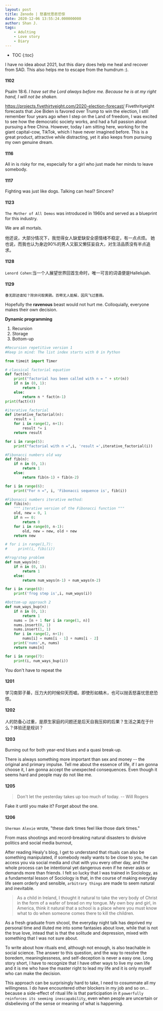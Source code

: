 ```yaml
---
layout: post
title: Zenodo | 怒喜忧思悲恐惊
date: 2020-12-06 13:55:24.000000000
author: Shan J.
tags:
    - Adulting
    - Love story
    - Diary
---
```


* TOC
{:toc}

I have no idea about 2021, but this diary does help me heal and recover from SAD. This also helps me to escape from the humdrum :).

####  1102

Psalm 18:6. *I have set the Lord always before me. Because he is at my right hand, I will not be shaken.*

https://projects.fivethirtyeight.com/2020-election-forecast/ Fivethrityeight forecasts that Joe Biden is favored over Trump to win the election, I still remember four years ago when I step on the Land of freedom, I was excited to see how the democratic society works, and had a full passion about pursuing a free China. However, today I am sitting here, working for the giant capital-cow, TikTok, which I have never imagined before. This is a great product, attractive while distracting, yet it also keeps from pursuing my own genuine dream.


#### 1116

All in is risky for me, especially for a girl who just made her minds to leave somebody.

#### 1117

Fighting was just like dogs. Talking can heal? Sincere?

#### 1123

`The Mother of All Demos` was introduced in 1960s and served as a blueprint for this industry.

We are all mortals.

他还说，大部分情况下，我觉得女人缺爱缺安全感情绪不稳定，有一点点烦。
她也说，而我也认为身边90%的男人又脏又懒狂妄自大，对生活品质没有半点追求。

####  1128

`Lenord Cohen`:当一个人展望世界回首生命时，唯一可言的词语便是Hallelujah.

####  1129

`春无踪迹谁知？除非问取黄鹂。百啭无人能解，因风飞过蔷薇。`

Hopefully the **ravenous** beast would not hurt me. Colloquially, everyone makes their own decision.

**Dynamic programming**

1. Recursion
2. Storage
3. Bottom-up

```python
#Recursion repetitive version 1
#Keep in mind: The list index starts with 0 in Python

from timeit import Timer

# classical factorial equation
def fact(n):
    print("factorial has been called with n = " + str(n))
    if n in (0, 1):
        return 1
    else:
        return n * fact(n-1)
print(fact(4))

#iterative_factorial
def iterative_factorial(n):
    result = 1
    for i in range(2, n+1):
        result *= i
    return result

for i in range(5):
    print("factorial with n =",i, 'result =',iterative_factorial(i))

#Fibonacci numbers old way
def fib(n):
    if n in (0, 1):
        return 1
    else:
        return fib(n-1) + fib(n-2)

for i in range(6):
    print("For n =", i, 'Fibonacci sequence is', fib(i))

#Fibonacci numbers iterative method:
def fibi(n):
    """ iterative version of the Fibonacci function """
    old, new = 0, 1
    if n == 0:
        return 0
    for i in range(0, n-1):
        old, new = new, old + new
    return new

# for i in range(1,7):
#     print(i, fibi(i))

#Frog/step problem
def num_ways(n):
    if n in (0, 1):
        return 1
    else:
        return num_ways(n-1) + num_ways(n-2)

for i in range(6):
    print('frog step is',i, num_ways(i))

#Bottom-up approach 2
def num_ways_bup(n):
    if n in (0, 1):
        return 1
    nums = [n + 1 for i in range(1, n)]
    nums.insert(0, 1)
    nums.insert(1, 1)
    for i in range(2, n+1):
        nums[i] = nums[i - 1] + nums[i - 2]
    print('nums',n, nums)
    return nums[n]

for i in range(7):
    print(i, num_ways_bup(i))
```

You don't have to repeat the

####  1201

学习南郭子綦，压力大的时候仰天而嘘。即使形如槁木，也可以抛丢怒喜忧思悲恐惊。

####  1202

人的防备心过重，是原生家庭的问题还是后天自我压抑的后果？生活之美在于什么？体验还是规训？

#### 1203

Burning out for both year-end blues and a quasi break-up.

There is always something more important than sex and money -- the original and primary impulse. Tell me about the essence of life, if I am gonna choose it, I am gonna accept the unexpected consequences. Even though it seems hard and people may do not like me.

####  1205

> Don't let the yesterday takes up too much of today. -- Will Rogers

 Fake it until you make it? Forget about the one.

#### 1206

`Sherman Alexie` wrote, "these dark times feel like those dark times."

From mass shootings and record-breaking natural disasters to divisive politics and social media burnout,

After reading Healy's blog, I get to understand that rituals can also be something manipulated, if somebody really wants to be close to you, he can access you via social media and chat with you every other day, and the whole process can be intentional yet dangerous even if he never asks or demands more than friends. I felt so lucky that I was trained in Sociology, as a fundamental lesson of Sociology is that, in the course of making everyday life seem orderly and sensible, `arbitrary things` are made to seem natural and inevitable.

> As a child in Ireland, I thought it natural to take the very body of Christ in the form of a wafer of bread on my tongue. My own boy and girl, in America, think it natural that a school is a place where you must know what to do when someone comes there to kill the children.

As a fresh graduate from shcool, the everyday night talk has deprived my personal time and illuted me into some fantasies about love, while that is not the true love, intead that is that the solitude and depression, mixed with something that I was not sure about.

To write about how rituals end, although not enough, is also teachable in social science. The answer to this question, and the way to resolve the boredem, meaninglessness, and self-deception is never a easy one. Long story short, I have to recognize that I have other ways to live my own life and it is me who have the master right to lead my life and it is only myself who can make the decision.

This approach can be surprisingly hard to take, I need to cosummate all my willingness. I do have encountered other blockers in my job and so on... because a side-effect of ritual life is that participation in it `powerfully reinforces its seeming inescapability`, even when people are uncertain or disbelieving of the sense or meaning of what is happening.
